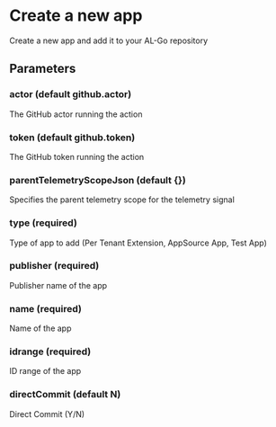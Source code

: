 # Create a new app
Create a new app and add it to your AL-Go repository
## Parameters
### actor (default github.actor)
The GitHub actor running the action
### token (default github.token)
The GitHub token running the action
### parentTelemetryScopeJson (default {})
Specifies the parent telemetry scope for the telemetry signal
### type (required)
Type of app to add (Per Tenant Extension, AppSource App, Test App)
### publisher (required)
Publisher name of the app
### name (required)
Name of the app
### idrange (required)
ID range of the app
### directCommit (default N)
Direct Commit (Y/N)